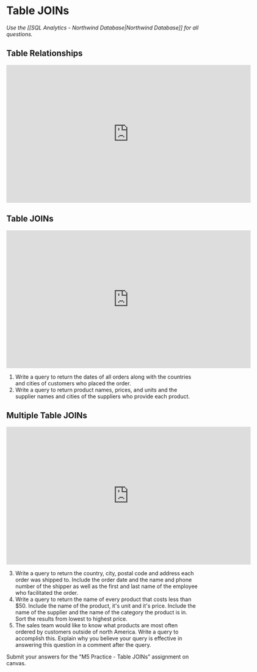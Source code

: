 
# Table JOINs

*Use the [[SQL Analytics - Northwind Database|Northwind Database]] for all questions.*

## Table Relationships

<iframe src="https://share.descript.com/embed/209AK4zaZ1m" width="640" height="360" frameborder="0" allowfullscreen></iframe>


## Table JOINs

<iframe src="https://share.descript.com/embed/BdVq5nylIq8" width="640" height="360" frameborder="0" allowfullscreen></iframe>

1. Write a query to return the dates of all orders along with the countries and cities of customers who placed the order.
2. Write a query to return product names, prices, and units and the supplier names and cities of the suppliers who provide each product.

## Multiple Table JOINs

<iframe src="https://share.descript.com/embed/DL3rWgxCMmy" width="640" height="360" frameborder="0" allowfullscreen></iframe>

3. Write a query to return the country, city, postal code and address each order was shipped to. Include the order date and the name and phone number of the shipper as well as the first and last name of the employee who facilitated the order.
4. Write a query to return the name of every product that costs less than $50. Include the name of the product, it's unit and it's price. Include the name of the supplier and the name of the category the product is in. Sort the results from lowest to highest price.
5. The sales team would like to know what products are most often ordered by customers outside of north America. Write a query to accomplish this. Explain why you believe your query is effective in answering this question in a comment after the query.

Submit your answers for the "M5 Practice - Table JOINs" assignment on canvas.
